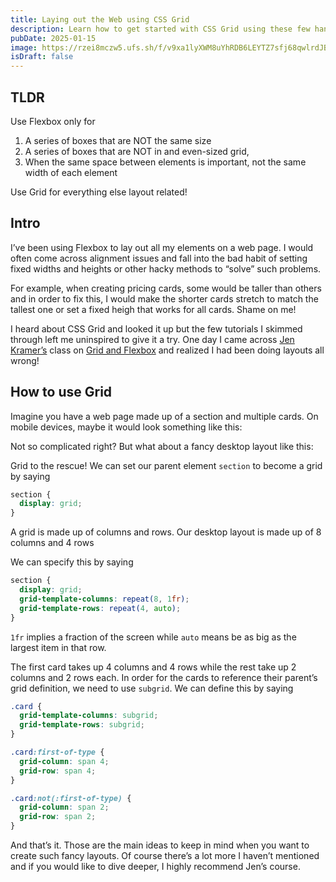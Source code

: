 ```yaml
---
title: Laying out the Web using CSS Grid
description: Learn how to get started with CSS Grid using these few handy tips.
pubDate: 2025-01-15
image: https://rzei8mczw5.ufs.sh/f/v9xa1lyXWM8uYhRDB6LEYTZ7sfj68qwlrdJBIL0MUoxikGm2
isDraft: false
---
```


## TLDR

Use Flexbox only for

1. A series of boxes that are NOT the same size
2. A series of boxes that are NOT in and even-sized grid,
3. When the same space between elements is important, not the same width of each element

Use Grid for everything else layout related!

## Intro

I’ve been using Flexbox to lay out all my elements on a web page. I would often come across alignment issues and fall into the bad habit of setting fixed widths and heights or other hacky methods to “solve” such problems.

For example, when creating pricing cards, some would be taller than others and in order to fix this, I would make the shorter cards stretch to match the tallest one or set a fixed heigh that works for all cards. Shame on me!

I heard about CSS Grid and looked it up but the few tutorials I skimmed through left me uninspired to give it a try. One day I came across [Jen Kramer’s](https://www.linkedin.com/in/jen4web) class on [Grid and Flexbox](https://grid-flexbox.css.education/index.html) and realized I had been doing layouts all wrong!

## How to use Grid

Imagine you have a web page made up of a section and multiple cards. On mobile devices, maybe it would look something like this:

<!-- ![Screenshot 2025-01-13 160035.png](Screenshot_2025-01-13_160035.png) -->

Not so complicated right? But what about a fancy desktop layout like this:

<!-- ![Screenshot 2025-01-13 155939.png](Screenshot_2025-01-13_155939.png) -->

Grid to the rescue! We can set our parent element `section` to become a grid by saying

```css
section {
  display: grid;
}
```

A grid is made up of columns and rows. Our desktop layout is made up of 8 columns and 4 rows

<!-- “image with columns and rows” -->

We can specify this by saying

```css
section {
  display: grid;
  grid-template-columns: repeat(8, 1fr);
  grid-template-rows: repeat(4, auto);
}
```

`1fr` implies a fraction of the screen while `auto` means be as big as the largest item in that row.

The first card takes up 4 columns and 4 rows while the rest take up 2 columns and 2 rows each. In order for the cards to reference their parent’s grid definition, we need to use `subgrid`. We can define this by saying

```css
.card {
  grid-template-columns: subgrid;
  grid-template-rows: subgrid;
}

.card:first-of-type {
  grid-column: span 4;
  grid-row: span 4;
}

.card:not(:first-of-type) {
  grid-column: span 2;
  grid-row: span 2;
}
```

And that’s it. Those are the main ideas to keep in mind when you want to create such fancy layouts. Of course there’s a lot more I haven’t mentioned and if you would like to dive deeper, I highly recommend Jen’s course.
